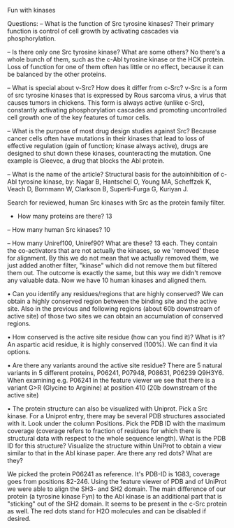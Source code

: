 Fun with kinases


Questions:
– What is the function of Src tyrosine kinases?
Their primary function is control of cell growth by activating cascades via phosphorylation.


– Is there only one Src tyrosine kinase? What are some others?
No there's a whole bunch of them, such as the c-Abl tyrosine kinase or the HCK protein. Loss of function for
one of them often has little or no effect, because it can be balanced by the other proteins.


– What is special about v-Src? How does it differ from c-Src?
v-Src is a form of src tyrosine kinases that is expressed by Rous sarcoma virus, a virus that causes tumors
in chickens. This form is always active (unlike c-Src), constantly activating phosphorylation cascades
and promoting uncontrolled cell growth one of the key features of tumor cells.


– What is the purpose of most drug design studies against Src?
Because cancer cells often have mutations in their kinases that lead to loss of effective regulation (gain of
function; kinase always active), drugs are designed to shut down these kinases, counteracting the mutation.
One example is Gleevec, a drug that blocks the Abl protein.


– What is the name of the article?
Structural basis for the autoinhibition of c-Abl tyrosine kinase, by:
Nagar B, Hantschel O, Young MA, Scheffzek K, Veach D, Bornmann W, Clarkson B, Superti-Furga G, Kuriyan J.



Search for reviewed, human Src kinases with Src as the protein family filter.
- How many proteins are there?
13

– How many human Src kinases?
10

– How many Uniref100, Uniref90? What are these?
13 each. They contain the co-activators that are not actually the kinases, so we 'removed' these for alignment. By this we do
not mean that we actually removed them, we just added another filter, "kinase" which did not remove them but filtered them out.
The outcome is exactly the same, but this way we didn't remove any valuable data. Now we have 10 human kinases and aligned them.



• Can you identify any residues/regions that are highly conserved?
We can obtain a highly conserved region between the binding site and the active
site. Also in the previous and following regions (about 60b downstream of active site) of those two sites we can obtain an
accumulation of conserved regions.

• How conserved is the active site residue (how can you find it)? What is it?
An aspartic acid residue, it is highly conserved (100%). We can find it via options.

• Are there any variants around the active site residue?
There are 5 natural variants in 5 different proteins, P06241, P07948, P08631, P06239 Q9H3Y6. When examining e.g. P06241
in the feature viewer we see that there is a variant G>R (Glycine to Arginine) at position 410 (20b downstream of the active site)


• The protein structure can also be visualized with Uniprot. Pick a Src kinase. For a Uniprot entry, there may be several PDB structures
associated with it. Look under the column Positions. Pick the PDB ID with the maximum coverage (coverage refers to fraction of residues for
which there is structural data with respect to the whole sequence length). What is the PDB ID for this structure? Visualize the structure
within UniProt to obtain a view similar to that in the Abl kinase paper. Are there any red dots? What are they?

We picked the protein P06241 as reference. It's PDB-ID is 1G83, coverage goes from positions 82-246. Using the feature viewer of PDB and of UniProt
we were able to align the SH3- and SH2 domain. The main difference of our protein (a tyrosine kinase Fyn) to the Abl kinase is an additional part that
is "sticking" out of the SH2 domain. It seems to be present in the c-Src protein as well.
The red dots stand for H2O molecules and can be disabled if desired.
